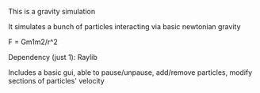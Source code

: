 This is a gravity simulation



It simulates a bunch of particles interacting via basic newtonian gravity

F = Gm1m2/r^2


Dependency (just 1):
Raylib


Includes a basic gui, able to pause/unpause, add/remove particles, modify sections of particles' velocity

